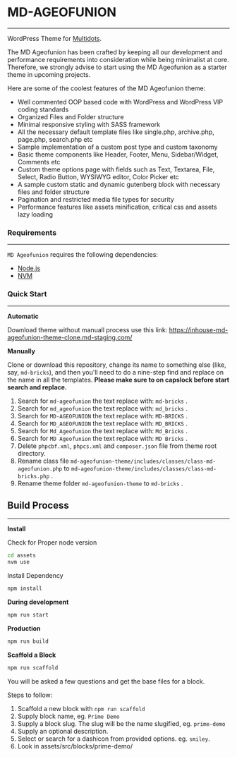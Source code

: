 # MD-AGEOFUNION

---

WordPress Theme for [Multidots](https://www.multidots.com/).

The MD Ageofunion has been crafted by keeping all our development and performance requirements into consideration while being minimalist at core. Therefore, we strongly advise to start using the MD Ageofunion as a starter theme in upcoming projects.

Here are some of the coolest features of the MD Ageofunion theme:

- Well commented OOP based code with WordPress and WordPress VIP coding standards
- Organized Files and Folder structure
- Minimal responsive styling with SASS framework
- All the necessary default template files like single.php, archive.php, page.php, search.php etc
- Sample implementation of a custom post type and custom taxonomy
- Basic theme components like Header, Footer, Menu, Sidebar/Widget, Comments etc
- Custom theme options page with fields such as Text, Textarea, File, Select, Radio Button, WYSIWYG editor, Color Picker etc
- A sample custom static and dynamic gutenberg block with necessary files and folder structure
- Pagination and restricted media file types for security
- Performance features like assets minification, critical css and assets lazy loading

### Requirements

---

`MD Ageofunion` requires the following dependencies:

- [Node.js](https://nodejs.org/)
- [NVM](https://wptraining.md10x.com/lessons/install-nvm/)

### Quick Start

---

**Automatic**

Download theme without manuall process use this link: https://inhouse-md-ageofunion-theme-clone.md-staging.com/

**Manually**

Clone or download this repository, change its name to something else (like, say, `md-bricks`), and then you'll need to do a nine-step find and replace on the name in all the templates. **Please make sure to on capslock before start search and replace.**

1. Search for `md-ageofunion` the text replace with: `md-bricks` .
2. Search for `md_ageofunion` the text replace with: `md_bricks` .
3. Search for `MD-AGEOFUNION` the text replace with: `MD-BRICKS` .
4. Search for `MD_AGEOFUNION` the text replace with: `MD_BRICKS` .
5. Search for `Md_Ageofunion` the text replace with: `Md_Bricks` .
6. Search for `MD Ageofunion` the text replace with: `MD Bricks` .
7. Delete `phpcbf.xml`, `phpcs.xml` and `composer.json` file from theme root directory.
8. Rename class file `md-ageofunion-theme/includes/classes/class-md-ageofunion.php` to `md-ageofunion-theme/includes/classes/class-md-bricks.php` .
9. Rename theme folder `md-ageofunion-theme` to `md-bricks` .

## Build Process

---

**Install**

Check for Proper node version

```bash
cd assets
nvm use
```

Install Dependency

```bash
npm install
```

**During development**

```bash
npm run start
```

**Production**

```bash
npm run build
```

**Scaffold a Block**

```bash
npm run scaffold
```

You will be asked a few questions and get the base files for a block.

Steps to follow:

1. Scaffold a new block with `npm run scaffold`
2. Supply block name, eg. `Prime Demo`
3. Supply a block slug. The slug will be the name slugified, eg. `prime-demo`
4. Supply an optional description.
5. Select or search for a dashicon from provided options. eg. `smiley`.
6. Look in assets/src/blocks/prime-demo/
